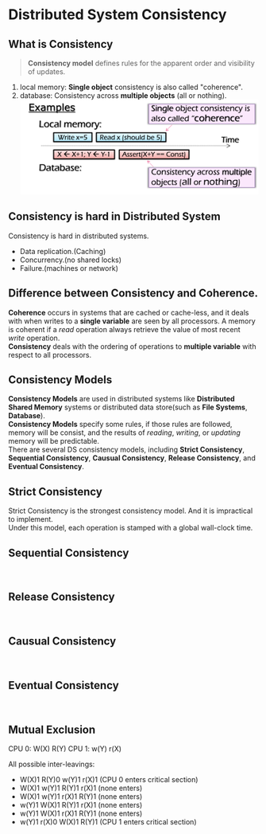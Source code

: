 # Distributed System Consistency

## What is Consistency
> **Consistency model** defines rules for the apparent order and visibility of updates.
1. local memory:
  **Single object** consistency is also called "coherence".
2. database:
  Consistency across **multiple objects** (all or nothing).
![Consistency](what_is_consistency.png)

## Consistency is hard in Distributed System
  Consistency is hard in distributed systems.
- Data replication.(Caching)
- Concurrency.(no shared locks)
- Failure.(machines or network)

## Difference between Consistency and Coherence.
  **Coherence** occurs in systems that are cached or cache-less, and it deals with when writes
to a **single variable** are seen by all processors. A memory is coherent if a *read* operation
always retrieve the value of most recent *write* operation.<br>
  **Consistency** deals with the ordering of operations to **multiple variable** with respect to
all processors.<br>

## Consistency Models
  **Consistency Models** are used in distributed systems like **Distributed Shared Memory** 
systems or distributed data store(such as **File Systems**, **Database**).<br>
  **Consistency Models** specify some rules, if those rules are followed, memory will be 
consist, and the results of *reading*, *writing*, or *updating* memory will be predictable.<br>
  There are several DS consistency models, including **Strict Consistency**, **Sequential 
Consistency**, **Causual Consistency**, **Release Consistency**, and **Eventual Consistency**.<br>

## Strict Consistency
  Strict Consistency is the strongest consistency model. And it is impractical to 
implement.<br>
  Under this model, each operation is stamped with a global wall-clock time.

## Sequential Consistency
<br>

## Release Consistency
<br>

## Causual Consistency
<br>

## Eventual Consistency
<br>


## Mutual Exclusion

  CPU 0: W(X) R(Y)
  CPU 1: w(Y) r(X)

  All possible inter-leavings:

- W(X)1  R(Y)0  w(Y)1  r(X)1   (CPU 0 enters critical section)
- W(X)1  w(Y)1  R(Y)1  r(X)1   (none enters)
- W(X)1  w(Y)1  r(X)1  R(Y)1   (none enters)
- w(Y)1  W(X)1  R(Y)1  r(X)1   (none enters)
- w(Y)1  W(X)1  r(X)1  R(Y)1   (none enters)
- w(Y)1  r(X)0  W(X)1  R(Y)1   (CPU 1 enters critical section)
